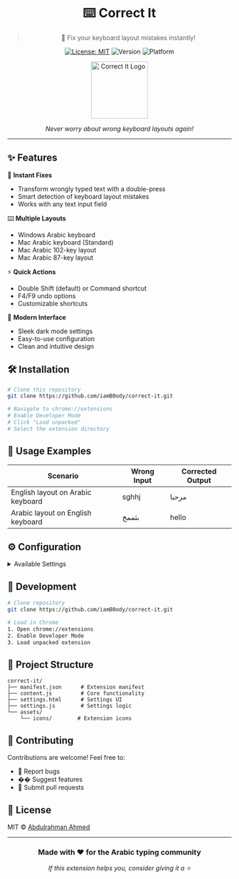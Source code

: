 <div align="center">
   
# ⌨️ Correct It

> 🔄 Fix your keyboard layout mistakes instantly!

[![License: MIT](https://img.shields.io/badge/License-MIT-blue.svg)](https://opensource.org/licenses/MIT)
![Version](https://img.shields.io/badge/version-1.0-green)
![Platform](https://img.shields.io/badge/platform-Chrome-yellow)

<img src="assets/icons/icon.svg" width="128" height="128" alt="Correct It Logo">

*Never worry about wrong keyboard layouts again!*

</div>

---

## ✨ Features

🚀 **Instant Fixes**
- Transform wrongly typed text with a double-press
- Smart detection of keyboard layout mistakes
- Works with any text input field

⌨️ **Multiple Layouts**
- Windows Arabic keyboard
- Mac Arabic keyboard (Standard)
- Mac Arabic 102-key layout
- Mac Arabic 87-key layout

⚡ **Quick Actions**
- Double Shift (default) or Command shortcut
- F4/F9 undo options
- Customizable shortcuts

🎨 **Modern Interface**
- Sleek dark mode settings
- Easy-to-use configuration
- Clean and intuitive design

## 🛠️ Installation

```bash
# Clone this repository
git clone https://github.com/iamB0ody/correct-it.git

# Navigate to chrome://extensions
# Enable Developer Mode
# Click "Load unpacked"
# Select the extension directory
```

## 📖 Usage Examples

| Scenario | Wrong Input | Corrected Output |
|----------|-------------|------------------|
| English layout on Arabic keyboard | sghhj | مرحبا |
| Arabic layout on English keyboard | ىثممخ | hello |

## ⚙️ Configuration

<details>
<summary>Available Settings</summary>

### Keyboard Layouts
- `Arabic - Windows (PC)`
- `Arabic - Mac`
- `Arabic - Mac (102 keys)`
- `Arabic - Mac (87 keys)`

### Shortcuts
- `Double Shift` (Default)
- `Double Command/Meta Key (⌘)`

### Undo Options
- `F4` (Default)
- `F9`

</details>

## 🔧 Development

```bash
# Clone repository
git clone https://github.com/iamB0ody/correct-it.git

# Load in Chrome
1. Open chrome://extensions
2. Enable Developer Mode
3. Load unpacked extension
```

## 📁 Project Structure

```
correct-it/
├── manifest.json      # Extension manifest
├── content.js         # Core functionality
├── settings.html      # Settings UI
├── settings.js        # Settings logic
└── assets/
    └── icons/        # Extension icons
```

## 🤝 Contributing

Contributions are welcome! Feel free to:
- 🐛 Report bugs
- �� Suggest features
- 🔧 Submit pull requests

## 📝 License

MIT © [Abdulrahman Ahmed](https://github.com/iamB0ody)

---

<div align="center">
   
### Made with ❤️ for the Arabic typing community

*If this extension helps you, consider giving it a ⭐*

</div> 
